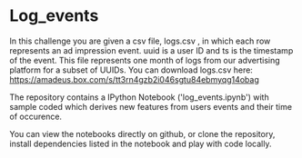 # Log_events

In this challenge you are given a csv file, logs.csv , in which each row represents an ad impression event. uuid is a user ID and ts is the timestamp of the event. This file represents one month of logs from our advertising platform for a subset of UUIDs. You can download logs.csv here: https://amadeus.box.com/s/tt3rn4gzb2i046sgtu84ebmyqg14obag


The repository contains a IPython Notebook ('log_events.ipynb') with sample coded which derives new features from users events and their time 
of occurence. 


You can view the notebooks directly on github, or clone the repository, install dependencies listed in the notebook and play with code locally.
